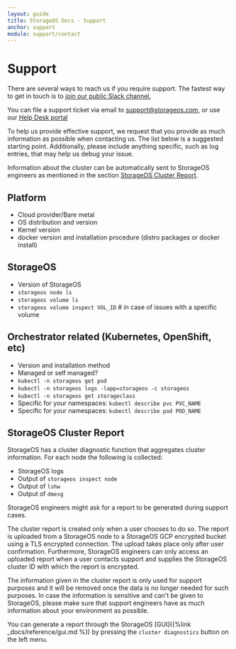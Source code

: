 ```yaml
---
layout: guide
title: StorageOS Docs - Support
anchor: support
module: support/contact
---
```


# Support

There are several ways to reach us if you require support. The fastest way to
get in touch is to [join our public Slack
channel.](https://slack.storageos.com) <script async defer
src="http://slack.storageos.com/slackin.js"></script>

You can file a support ticket via email to [
support@storageos.com](mailto:support@storageos.com), or use our [Help Desk
portal](https://support.storageos.com)

To help us provide effective support, we request that you provide as much
information as possible when contacting us. The list below is a suggested
starting point. Additionally, please include anything specific, such as log
entries, that may help us debug your issue. 

Information about the cluster can be automatically sent to StorageOS engineers
as mentioned in the section [StorageOS Cluster
Report](/docs/introduction/support#storageos-cluster-report).

## Platform
- Cloud provider/Bare metal
- OS distribution and version
- Kernel version
- docker version and installation procedure (distro packages or docker install)

## StorageOS 
- Version of StorageOS
- `storageos node ls`
- `storageos volume ls`
- `storageos volume inspect VOL_ID` # in case of issues with a specific volume

## Orchestrator related (Kubernetes, OpenShift, etc)
- Version and installation method
- Managed or self managed?
- `kubectl -n storageos get pod` 
- `kubectl -n storageos logs -lapp=storageos -c storageos`
- `kubectl -n storageos get storageclass`
- Specific for your namespaces: `kubectl describe pvc PVC_NAME` 
- Specific for your namespaces: `kubectl describe pod POD_NAME` 

## StorageOS Cluster Report

StorageOS has a cluster diagnostic function that aggregates cluster information.
For each node the following is collected:

- StorageOS logs
- Output of `storageos inspect node`
- Output of `lshw`
- Output of `dmesg`


StorageOS engineers might ask for a report to be generated during
support cases.

The cluster report is created only when a user chooses to do so. The report
is uploaded from a StorageOS node to a StorageOS GCP encrypted bucket using a
TLS encrypted connection. The upload takes place only after user confirmation.
Furthermore, StorageOS engineers can only access an uploaded report when a
user contacts support and supplies the StorageOS cluster ID with which the
report is encrypted.

The information given in the cluster report is only used for support purposes
and it will be removed once the data is no longer needed for such purposes.
In case the information is sensitive and can't be given to StorageOS, please
make sure that support engineers have as much information about your
environment as possible.

You can generate a report through the StorageOS
[GUI]({%link _docs/reference/gui.md %}) by pressing the `cluster
diagnostics` button on the left menu.
